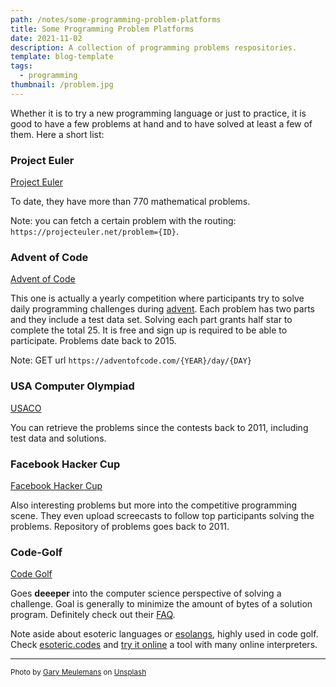 ```yaml
---
path: /notes/some-programming-problem-platforms
title: Some Programming Problem Platforms
date: 2021-11-02
description: A collection of programming problems respositories.
template: blog-template
tags:
  - programming
thumbnail: /problem.jpg
---
```


Whether it is to try a new programming language or just to practice, it is good to have a few problems at hand and to have solved at least a few of them. Here a short list:

### Project Euler

[Project Euler](https://projecteuler.net) 

To date, they have more than 770 mathematical problems. 

Note: you can fetch a certain problem with the routing: `https://projecteuler.net/problem={ID}`.

### Advent of Code

[Advent of Code](https://adventofcode.com/)

This one is actually a yearly competition where participants try to solve daily programming challenges during [advent](https://en.wikipedia.org/wiki/Advent). Each problem has two parts and they include a test data set. Solving each part grants half star to complete the total 25. It is free and sign up is required to be able to participate. Problems date back to 2015.

Note: GET url `https://adventofcode.com/{YEAR}/day/{DAY}`

### USA Computer Olympiad

[USACO](http://www.usaco.org)

You can retrieve the problems since the contests back to 2011, including test data and solutions. 

### Facebook Hacker Cup

[Facebook Hacker Cup](https://www.facebook.com/codingcompetitions/hacker-cup)

Also interesting problems but more into the competitive programming scene. They even upload screecasts to follow top participants solving the problems. Repository of problems goes back to 2011.

### Code-Golf

[Code Golf](https://codegolf.stackexchange.com/questions/tagged/code-golf)

Goes **deeeper** into the computer science perspective of solving a challenge. Goal is generally to minimize the amount of bytes of a solution program. Definitely check out their [FAQ](https://codegolf.meta.stackexchange.com/q/1280).

Note aside about esoteric languages or [esolangs](https://www.youtube.com/watch?v=cQ7bcCrJMHc), highly used in code golf. Check [esoteric.codes](https://esoteric.codes/) and [try it online](https://tio.run/#) a tool with many online interpreters.

---

<small>Photo by <a href="https://unsplash.com/@anakin1814?utm_source=unsplash&utm_medium=referral&utm_content=creditCopyText">Gary Meulemans</a> on <a href="https://unsplash.com/s/photos/challenge?utm_source=unsplash&utm_medium=referral&utm_content=creditCopyText">Unsplash</a> </small>
  